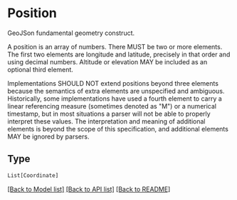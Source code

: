 # Position

GeoJSon fundamental geometry construct.

A position is an array of numbers. There MUST be two or more elements.
The first two elements are longitude and latitude, precisely in that order and using decimal numbers.
Altitude or elevation MAY be included as an optional third element.

Implementations SHOULD NOT extend positions beyond three elements
because the semantics of extra elements are unspecified and ambiguous.
Historically, some implementations have used a fourth element to carry
a linear referencing measure (sometimes denoted as "M") or a numerical
timestamp, but in most situations a parser will not be able to properly
interpret these values. The interpretation and meaning of additional
elements is beyond the scope of this specification, and additional
elements MAY be ignored by parsers.


## Type
```python
List[Coordinate]
```


[[Back to Model list]](../../../README.md#models-v1-link) [[Back to API list]](../../../README.md#apis-v1-link) [[Back to README]](../../../README.md)
